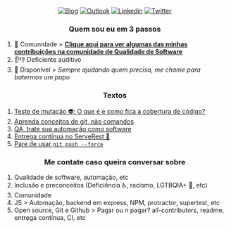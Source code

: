 <p align="center">
<a href="https://dev.to/paulogoncalvesbh"><img alt="Blog" src="https://img.shields.io/badge/-DEV.to-000?style=for-the-badge&logo=dev.to&logoColor=white"></a>
<a href="mailto:paulorochag@hotmail.com"><img alt="Outlook" src="https://img.shields.io/badge/-Outlook-0072c6?style=for-the-badge&logo=microsoft&logoColor=white&link=mailto:paulorochag@hotmail.com"></a>
<a href="https://www.linkedin.com/in/paulo-goncalves"><img alt="Linkedin" src="https://img.shields.io/badge/-LinkedIn-blue?style=for-the-badge&logo=Linkedin&logoColor=white"></a>
<a href="https://twitter.com/paulorgoncalves"><img alt="Twitter" src="https://img.shields.io/badge/-Twitter-1ca0f1?style=for-the-badge&labelColor=1ca0f1&logo=twitter&logoColor=white"></a>
</p>

<h3 align="center">Quem sou eu em 3 passos</h3>

1. 💉 Comunidade > **[Clique aqui para ver algumas das minhas contribuições na comunidade de Qualidade de Software](https://github.com/PauloGoncalvesBH/contribuicoes-na-comunidade)**
1. 👂👎 Deficiente auditivo 
1. 💬 Disponível > _Sempre ajudando quem precisa, me chame para batermos um papo_

<h3 align="center">Textos</h3>

1. [Teste de mutação 👽: O que é e como fica a cobertura de código?](https://github.com/PauloGoncalvesBH/teste-de-mutacao)
1. [Aprenda conceitos de git, não comandos](https://github.com/PauloGoncalvesBH/treinamento-git)
1. [QA, trate sua automação como software](https://github.com/PauloGoncalvesBH/QA-trate-sua-automacao-como-software)
1. [Entrega contínua no ServeRest 🚀](https://github.com/PauloGoncalvesBH/entrega-continua-no-serverest)
1. [Pare de usar `git push --force`](https://github.com/PauloGoncalvesBH/Pare-de-usar-git-push--force)

<h3 align="center">Me contate caso queira conversar sobre</h3>

1. Qualidade de software, automação, etc<br>
1. Inclusão e preconceitos (Deficiência ♿, racismo, LGTBQIA+ 🌈, etc)<br>
1. Comunidade<br>
1. JS > Automação, backend em express, NPM, protractor, supertest, etc<br>
1. Open source, Git e Github > Pagar ou n pagar? all-contributors, readme, entrega contínua, CI, etc

<!-- <h3 align="center">Alguns projetos</h3>

> Para ver mais projetos [clique aqui](https://github.com/PauloGoncalvesBH/contribuicoes-na-comunidade)

<table style="width:100%">
<tr>
  <td><b><a href="https://www.npmjs.com/package/serverest">ServeRest</a></b></td>
  <td><img src="https://img.shields.io/npm/dt/serverest?style=flat-square"></td>
</tr>
<tr>
  <td><b><a href="https://github.com/PauloGoncalvesBH/treinamento-git">Treinamento Git</a></b></td>
  <td><img src="https://img.shields.io/github/stars/paulogoncalvesbh/treinamento-git?style=flat-square"></td>
</tr>
<tr>
  <td><b><a href="https://github.com/chaijs/chai">Chai</a></b></td>
  <td><img src="https://img.shields.io/npm/dw/chai?style=flat-square"></td>
</tr>
<tr>
  <td><b><a href="https://www.npmjs.com/package/protractor-helper">Protractor Helper</a></b></td>
  <td><img src="https://img.shields.io/npm/dm/protractor-helper?style=flat-square"></td>
</tr>
<tr>
  <td><b><a href="https://github.com/qa-brasil/vagas">QA Brasil - Vagas</a></b></td>
  <td><img src="https://img.shields.io/github/watchers/qa-brasil/vagas?style=flat-square"></td>
</tr>
</table> -->

<!-- <details><summary><b>Abra para ver alguns dados inúteis</b></summary>

## Podcasts

- [1º QAnsei - print(‘Hello World’)](https://anchor.fm/qansei/episodes/printHello-World-ed4jui/a-a20jvmg)

## Contribuições em código

<table style="width:100%">
  <tr>
    <th>Repositório / NPM</th>
    <th>Participação</th> 
    <th>Sobre</th>
  </tr>
  <tr>
    <td><b><a href="https://www.npmjs.com/package/serverest">ServeRest</a></b></td>
    <td>Autor</td>
    <td>Servidor REST local de forma rápida e simples para estudo de testes de API<br><img src="https://img.shields.io/npm/dt/serverest?style=flat-square"></td>
  </tr>
  <tr>
    <td><b><a href="https://github.com/PauloGoncalvesBH/treinamento-git">Treinamento Git</a></b></td>
    <td>Autor</td>
    <td>Treinamento sobre conceitos de Git, e não comandos<br><img src="https://img.shields.io/github/stars/paulogoncalvesbh/treinamento-git?style=flat-square"></td>
  </tr>
  <tr>
    <td><b><a href="https://github.com/PauloGoncalvesBH/sample-supertest/">Sample Supertest</a></b></td>
    <td>Autor</td>
    <td>Exemplo de estrutura de automação feita com Supertest, Mocha, Chai, entre outras libs</td>
  </tr>
  <tr>
    <td><b><a href="https://github.com/PauloGoncalvesBH/protractor-style-guide/">Protractor Style Guide</a></b></td>
    <td>Autor</td>
    <td>Exemplo de estrutura de uma automação feita com Protractor</td>
  </tr>
  <tr>
    <td><b><a href="https://github.com/PauloGoncalvesBH/gerencie-seus-posts-do-dev.to">Gerencie seus post do Dev.to</a></b></td>
    <td>Autor</td>
    <td>Template para versionamento de post do dev.to</td>
  </tr>
  <tr>
    <td><b><a href="https://www.npmjs.com/package/protractor-helper">Protractor Helper</a></b></td>
    <td>Mantenedor</td>
    <td>Lib de apoio na escrita de testes robustos e sem falhas com Protractor<br><img src="https://img.shields.io/npm/dm/protractor-helper?style=flat-square"></td>
  </tr>
  <tr>
    <td><b><a href="https://github.com/qa-brasil/vagas">QA Brasil - Vagas</a></b></td>
    <td>Mantenedor</td>
    <td>Repositório de divulgação de vagas de QA<br><img src="https://img.shields.io/github/watchers/qa-brasil/vagas?style=flat-square"></td>
  </tr>
  <tr>
    <td><b><a href="https://github.com/Marketionist/protractor-cucumber-steps/">Protractor Cucumber Steps</a></b></td>
    <td>Correção de bugs</td>
    <td>Escrita de testes em Protractor com Cucumber</td>
  </tr>
  <tr>
    <td><b><a href="https://agea.github.io/tutorial.md/">Markdown Tutorial</a></b></td>
    <td>Tradução para PT-BR</td>
    <td>Tutorial ensinando a usar Markdown</td>
  </tr>
</table>

## Organização / Coordenação

<table style="width:100%">
  <tr>
    <th>Comunidade</th>
    <th>Período</th>
    <th>Sobre</th>
  </tr>
  <tr>
    <td><b><a href="https://github.com/chaijs/chai">Chai</a></b></td>
    <td>2019 até o momento</td>
    <td>Principal framework de asserção de testes em JS<br><img src="https://img.shields.io/npm/dm/chai?style=flat-square"></td>
  </tr>
  <tr>
    <td><b><a href="https://anchor.fm/qansei">Podcast QAnsei</a></b></td>
    <td>2020 até o momento</td>
    <td>Meetup de palestras e treinamentos em Belo Horizonte/MG</td>
  </tr>
  <tr>
    <td><b><a href="https://www.meetup.com/pt-BR/Testing-Dojo-Uai/">Meetup Testing Dojo Uai</a></b></td>
    <td>2017 a 2018</td>
    <td>Meetup de palestras e treinamentos em Belo Horizonte/MG</td>
  </tr>
  <tr>
    <td><b><a href="http://minastestingconference.com.br/">Minas Testing Conference</a></b></td>
    <td>2020</td>
    <td>Evento anual de palestras em Belo Horizonte/MG</td>
  </tr>
  <tr>
    <td><b>Meetup Floripa Testing</b></td>
    <td>2019</td>
    <td>Meetup de palestras em Florianópolis/SC</td>
  </tr>
  <tr>
    <td><b><a href="https://github.com/qa-brasil">QA Brasil</a></b></td>
    <td>2020 até o momento</td>
    <td>Comunidade que visa a democratização do conhecimento em QA sem lucros</td>
  </tr>
</table> -->

